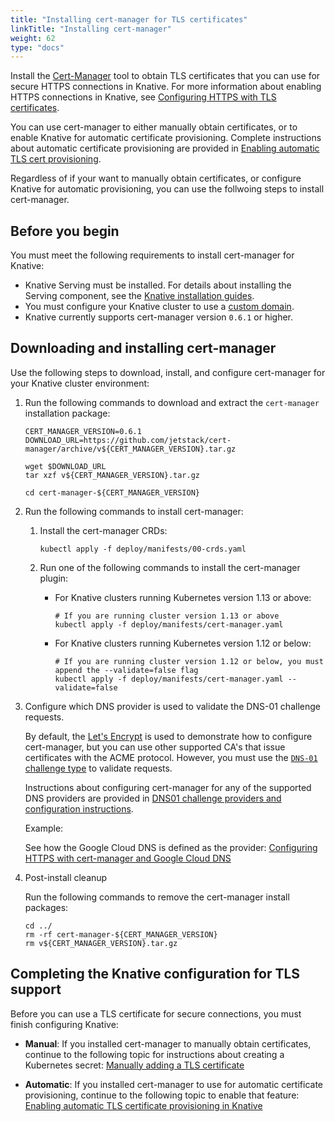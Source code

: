 ```yaml
---
title: "Installing cert-manager for TLS certificates"
linkTitle: "Installing cert-manager"
weight: 62
type: "docs"
---
```


Install the [Cert-Manager](https://github.com/jetstack/cert-manager) tool to
obtain TLS certificates that you can use for secure HTTPS connections in
Knative. For more information about enabling HTTPS connections in Knative, see
[Configuring HTTPS with TLS certificates](./using-a-tls-cert.md).

You can use cert-manager to either manually obtain certificates, or to enable
Knative for automatic certificate provisioning. Complete instructions about
automatic certificate provisioning are provided in
[Enabling automatic TLS cert provisioning](./using-auto-tls.md).

Regardless of if your want to manually obtain certificates, or configure Knative
for automatic provisioning, you can use the follwoing steps to install
cert-manager.

## Before you begin

You must meet the following requirements to install cert-manager for Knative:

-   Knative Serving must be installed. For details about installing the Serving
    component, see the [Knative installation guides](../install/).
-   You must configure your Knative cluster to use a
    [custom domain](./using-a-custom-domain.md).
-   Knative currently supports cert-manager version `0.6.1` or higher.

## Downloading and installing cert-manager

Use the following steps to download, install, and configure cert-manager for
your Knative cluster environment:

1. Run the following commands to download and extract the `cert-manager`
   installation package:

    ```shell
    CERT_MANAGER_VERSION=0.6.1
    DOWNLOAD_URL=https://github.com/jetstack/cert-manager/archive/v${CERT_MANAGER_VERSION}.tar.gz

    wget $DOWNLOAD_URL
    tar xzf v${CERT_MANAGER_VERSION}.tar.gz

    cd cert-manager-${CERT_MANAGER_VERSION}
    ```

1. Run the following commands to install cert-manager:

    1. Install the cert-manager CRDs:

        ```shell
        kubectl apply -f deploy/manifests/00-crds.yaml
        ```

    1. Run one of the following commands to install the cert-manager plugin:

        - For Knative clusters running Kubernetes version 1.13 or above:

            ```shell
            # If you are running cluster version 1.13 or above
            kubectl apply -f deploy/manifests/cert-manager.yaml
            ```

        - For Knative clusters running Kubernetes version 1.12 or below:

            ```shell
            # If you are running cluster version 1.12 or below, you must append the --validate=false flag
            kubectl apply -f deploy/manifests/cert-manager.yaml --validate=false
            ```

1. Configure which DNS provider is used to validate the DNS-01 challenge
   requests.

    By default, the [Let's Encrypt](https://letsencrypt.org) is used to
    demonstrate how to configure cert-manager, but you can use other supported
    CA's that issue certificates with the ACME protocol. However, you must use
    the
    [`DNS-01` challenge type](https://letsencrypt.org/docs/challenge-types/#dns-01-challenge)
    to validate requests.

    Instructions about configuring cert-manager for any of the supported DNS
    providers are provided in
    [DNS01 challenge providers and configuration instructions](https://docs.cert-manager.io/en/latest/tasks/acme/configuring-dns01/index.html#supported-dns01-providers).

    Example:

    See how the Google Cloud DNS is defined as the provider:
    [Configuring HTTPS with cert-manager and Google Cloud DNS](./using-cert-manager-on-gcp.md#adding-your-service-account-to-cert-manager)

1. Post-install cleanup

    Run the following commands to remove the cert-manager install packages:

    ```shell
    cd ../
    rm -rf cert-manager-${CERT_MANAGER_VERSION}
    rm v${CERT_MANAGER_VERSION}.tar.gz
    ```

## Completing the Knative configuration for TLS support

Before you can use a TLS certificate for secure connections, you must finish
configuring Knative:

-   **Manual**: If you installed cert-manager to manually obtain certificates,
    continue to the following topic for instructions about creating a Kubernetes
    secret:
    [Manually adding a TLS certificate](./using-a-tls-cert.md#manually-adding-a-tls-certificate)

-   **Automatic**: If you installed cert-manager to use for automatic
    certificate provisioning, continue to the following topic to enable that
    feature:
    [Enabling automatic TLS certificate provisioning in Knative](./using-auto-tls.md)
